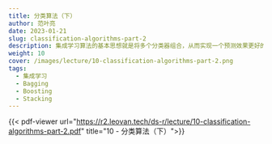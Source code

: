 ```yaml
---
title: 分类算法（下）
author: 范叶亮
date: 2023-01-21
slug: classification-algorithms-part-2
description: 集成学习算法的基本思想就是将多个分类器组合，从而实现一个预测效果更好的集成分类器。
weight: 10
cover: /images/lecture/10-classification-algorithms-part-2.png
tags:
  - 集成学习
  - Bagging
  - Boosting
  - Stacking
---
```


{{< pdf-viewer url="https://r2.leovan.tech/ds-r/lecture/10-classification-algorithms-part-2.pdf" title="10 - 分类算法（下）">}}
